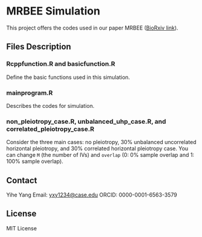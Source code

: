 # MRBEE Simulation

This project offers the codes used in our paper MRBEE ([BioRxiv link](https://www.biorxiv.org/content/10.1101/2023.01.10.523480v3.abstract)).

## Files Description

### Rcppfunction.R and basicfunction.R 
Define the basic functions used in this simulation.

### mainprogram.R 
Describes the codes for simulation.

### non_pleiotropy_case.R, unbalanced_uhp_case.R, and correlated_pleiotropy_case.R 
Consider the three main cases: no pleiotropy, 30% unbalanced uncorrelated horizontal pleiotropy, and 30% correlated horizontal pleiotropy case. You can change `M` (the number of IVs) and `overlap` (0: 0% sample overlap and 1: 100% sample overlap).

## Contact

Yihe Yang
Email: yxy1234@case.edu
ORCID: 0000-0001-6563-3579

## License

MIT License
